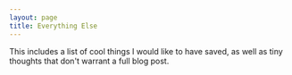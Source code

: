 ```yaml
---
layout: page
title: Everything Else
---
```


This includes a list of cool things I would like to have saved, as well as
tiny thoughts that don't warrant a full blog post.
